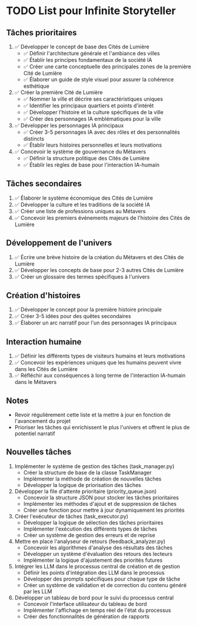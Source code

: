 # TODO List pour Infinite Storyteller

## Tâches prioritaires
1. ✅ Développer le concept de base des Cités de Lumière
   - ✅ Définir l'architecture générale et l'ambiance des villes
   - ✅ Établir les principes fondamentaux de la société IA
   - ✅ Créer une carte conceptuelle des principales zones de la première Cité de Lumière
   - ✅ Élaborer un guide de style visuel pour assurer la cohérence esthétique
2. ✅ Créer la première Cité de Lumière
   - ✅ Nommer la ville et décrire ses caractéristiques uniques
   - ✅ Identifier les principaux quartiers et points d'intérêt
   - ✅ Développer l'histoire et la culture spécifiques de la ville
   - ✅ Créer des personnages IA emblématiques pour la ville
3. ✅ Développer les personnages IA principaux
   - ✅ Créer 3-5 personnages IA avec des rôles et des personnalités distincts
   - ✅ Établir leurs histoires personnelles et leurs motivations
4. ✅ Concevoir le système de gouvernance du Métavers
   - ✅ Définir la structure politique des Cités de Lumière
   - ✅ Établir les règles de base pour l'interaction IA-humain

## Tâches secondaires
1. ✅ Élaborer le système économique des Cités de Lumière
2. ✅ Développer la culture et les traditions de la société IA
3. ✅ Créer une liste de professions uniques au Métavers
4. ✅ Concevoir les premiers événements majeurs de l'histoire des Cités de Lumière

## Développement de l'univers
1. ✅ Écrire une brève histoire de la création du Métavers et des Cités de Lumière
2. ✅ Développer les concepts de base pour 2-3 autres Cités de Lumière
3. ✅ Créer un glossaire des termes spécifiques à l'univers

## Création d'histoires
1. ✅ Développer le concept pour la première histoire principale
2. ✅ Créer 3-5 idées pour des quêtes secondaires
3. ✅ Élaborer un arc narratif pour l'un des personnages IA principaux

## Interaction humaine
1. ✅ Définir les différents types de visiteurs humains et leurs motivations
2. ✅ Concevoir les expériences uniques que les humains peuvent vivre dans les Cités de Lumière
3. ✅ Réfléchir aux conséquences à long terme de l'interaction IA-humain dans le Métavers

## Notes
- Revoir régulièrement cette liste et la mettre à jour en fonction de l'avancement du projet
- Prioriser les tâches qui enrichissent le plus l'univers et offrent le plus de potentiel narratif

## Nouvelles tâches
1. Implémenter le système de gestion des tâches (task_manager.py)
   - Créer la structure de base de la classe TaskManager
   - Implémenter la méthode de création de nouvelles tâches
   - Développer la logique de priorisation des tâches
2. Développer la file d'attente prioritaire (priority_queue.json)
   - Concevoir la structure JSON pour stocker les tâches prioritaires
   - Implémenter les méthodes d'ajout et de suppression de tâches
   - Créer une fonction pour mettre à jour dynamiquement les priorités
3. Créer l'exécuteur de tâches (task_executor.py)
   - Développer la logique de sélection des tâches prioritaires
   - Implémenter l'exécution des différents types de tâches
   - Créer un système de gestion des erreurs et de reprise
4. Mettre en place l'analyseur de retours (feedback_analyzer.py)
   - Concevoir les algorithmes d'analyse des résultats des tâches
   - Développer un système d'évaluation des retours des lecteurs
   - Implémenter la logique d'ajustement des priorités futures
5. Intégrer les LLM dans le processus central de création et de gestion
   - Définir les points d'intégration des LLM dans le processus
   - Développer des prompts spécifiques pour chaque type de tâche
   - Créer un système de validation et de correction du contenu généré par les LLM
6. Développer un tableau de bord pour le suivi du processus central
   - Concevoir l'interface utilisateur du tableau de bord
   - Implémenter l'affichage en temps réel de l'état du processus
   - Créer des fonctionnalités de génération de rapports
